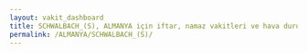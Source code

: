 ```yaml
---
layout: vakit_dashboard
title: SCHWALBACH_(S), ALMANYA için iftar, namaz vakitleri ve hava durumu - ilçe/eyalet seç
permalink: /ALMANYA/SCHWALBACH_(S)/
---
```


<script type="text/javascript">
  var GLOBAL_COUNTRY = 'ALMANYA';
  var GLOBAL_CITY = 'SCHWALBACH_(S)';
  var GLOBAL_STATE = '';
  var lat = 72;
  var lon = 21;
</script>
